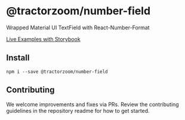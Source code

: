 # @tractorzoom/number-field

Wrapped Material UI TextField with React-Number-Format

[Live Examples with Storybook](https://tractorzoom.github.io/component-library/?path=/story/number-field)

## Install

```
npm i --save @tractorzoom/number-field
```

## Contributing

We welcome improvements and fixes via PRs. Review the contributing guidelines in the repository readme for how to get started.
